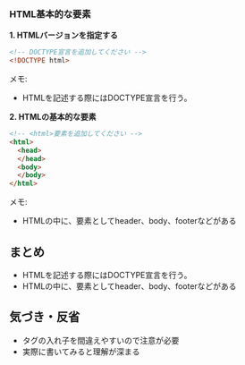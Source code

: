 ### HTML基本的な要素

**1. HTMLバージョンを指定する**

```html
<!-- DOCTYPE宣言を追加してください -->
<!DOCTYPE html>
```

メモ:
- HTMLを記述する際にはDOCTYPE宣言を行う。

**2. HTMLの基本的な要素**
```html
<!-- <html>要素を追加してください -->
<html>
  <head>
  </head>
  <body>
  </body>
</html>
```

メモ:

- HTMLの中に、要素としてheader、body、footerなどがある

## まとめ

- HTMLを記述する際にはDOCTYPE宣言を行う。
- HTMLの中に、要素としてheader、body、footerなどがある 

## 気づき・反省

- タグの入れ子を間違えやすいので注意が必要
- 実際に書いてみると理解が深まる
